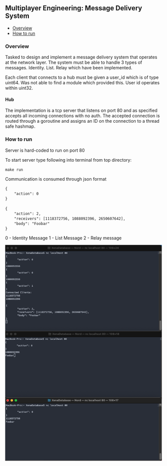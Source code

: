 ## Multiplayer Engineering: Message Delivery System

- [Overview](#overview)
- [How to run](#run)



### Overview

Tasked to design and implement a message delivery system that operates at the network layer. The system must be able to handle 3 types of messages. Identity. List. Relay which have been implemented. 

Each client that connects to a hub must be given a user_id which is of type uint64. Was not able to find a module which provided this. User id operates within uint32.


#### Hub

The implementation is a tcp server that listens on port 80 and as specified accepts all incoming connections with no auth. The accepted connection is routed through a goroutine and assigns an ID on the connection to a thread safe hashmap.







### How to run

Server is hard-coded to run on port 80

To start server type following into terminal from top directory:

```
make run
```

Communication is consumed through json format

```
{
	"action": 0
}

{
 	"action": 2,
	"receivers": [1118372756, 1088092396, 2650607642],
	"body": "Foobar"
}
```

0 - Identity Message
1 - List Message
2 - Relay message

![Imgur](mvp.png)




